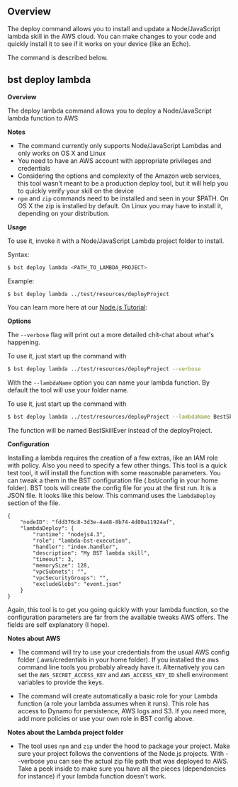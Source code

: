 <meta name="description" content="Bespoken Deploy Command" />

## Overview
The deploy command allows you to install and update a Node/JavaScript lambda skill in the AWS cloud. 
You can make changes to your code and quickly install it to see if it works on your device (like an Echo).

The command is described below.

## bst deploy lambda


**Overview**  

The deploy lambda command allows you to deploy a Node/JavaScript lambda function to AWS


**Notes**

- The command currently only supports Node/JavaScript Lambdas and only works on OS X and Linux
- You need to have an AWS account with appropriate privileges and credentials
- Considering the options and complexity of the Amazon web services, this tool wasn't meant to be a production deploy tool,
  but it will help you to quickly verify your skill on the device
- `npm` and `zip` commands need to be installed and seen in your $PATH. On OS X the zip is installed by default. 
  On Linux you may have to install it, depending on your distribution. 


**Usage**  

To use it, invoke it with a Node/JavaScript Lambda project folder to install.

Syntax:
```bash
$ bst deploy lambda <PATH_TO_LAMBDA_PROJECT>
```

Example:  
```bash
$ bst deploy lambda ../test/resources/deployProject
```

You can learn more here at our [Node.js Tutorial](/tutorials/tutorial_lambda_nodejs):


**Options**

The `--verbose` flag will print out a more detailed chit-chat about what's happening.

To use it, just start up the command with

```bash
$ bst deploy lambda ../test/resources/deployProject --verbose
```

With the `--lambdaName` option you can name your lambda function. By default the tool will use your folder name.

To use it, just start up the command with

```bash
$ bst deploy lambda ../test/resources/deployProject --lambdaName BestSkillEver
```

The function will be named BestSkillEver instead of the deployProject. 


**Configuration**

Installing a lambda requires the creation of a few extras, like an IAM role with policy. Also you need to specify a few other things.
This tool is a quick test tool, it will install the function with some reasonable parameters. You can tweak a them
in the BST configuration file (.bst/config in your home folder). BST tools will create the config file for you at the first run. 
It is a JSON file. It looks like this below. This command uses the `lambdaDeploy` section of the file.


```
{
    "nodeID": "fdd376c8-3d3e-4a48-8b74-4d80a11924af",
    "lambdaDeploy": {
        "runtime": "nodejs4.3",
        "role": "lambda-bst-execution",
        "handler": "index.handler",
        "description": "My BST lambda skill",
        "timeout": 3,
        "memorySize": 128,
        "vpcSubnets": "",
        "vpcSecurityGroups": "",
        "excludeGlobs": "event.json"
    }
}
```

Again, this tool is to get you going quickly with your lambda function, so the configuration parameters are far from the available
tweaks AWS offers. The fields are self explanatory (I hope).


**Notes about AWS**

- The command will try to use your credentials from the usual AWS config folder (.aws/credentials in your home folder). 
If you installed the aws command line tools you probably already have it.
Alternatively you can set the `AWS_SECRET_ACCESS_KEY` and `AWS_ACCESS_KEY_ID` shell environment variables to provide the keys.

- The command will create automatically a basic role for your Lambda function (a role your lambda assumes when it runs). 
This role has access to Dynamo for persistence, AWS logs and S3. If you need more, add more policies or use your own role in BST config above.


**Notes about the Lambda project folder**

- The tool uses `npm` and `zip` under the hood to package your project. Make sure your project follows the conventions 
of the Node.js projects. With --verbose you can see the actual zip file path that was deployed to AWS. 
Take a peek inside to make sure you have all the pieces (dependencies for instance) if your lambda function doesn't work.
